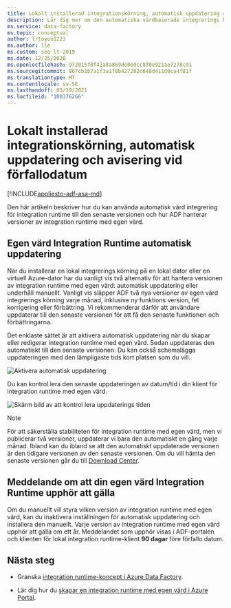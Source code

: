 ```yaml
---
title: Lokalt installerad integrationskörning, automatisk uppdatering och avisering vid förfallodatum
description: Lär dig mer om den automatiska värdbaserade integrerings körningen automatisk uppdatering och förfallo avisering
ms.service: data-factory
ms.topic: conceptual
author: lrtoyou1223
ms.author: lle
ms.custom: seo-lt-2019
ms.date: 12/25/2020
ms.openlocfilehash: 972015f0f42a8a869de0edcc8f0e921ae7278cd1
ms.sourcegitcommit: 867cb1b7a1f3a1f0b427282c648d411d0ca4f81f
ms.translationtype: MT
ms.contentlocale: sv-SE
ms.lasthandoff: 03/19/2021
ms.locfileid: "100376266"
---
```

# <a name="self-hosted-integration-runtime-auto-update-and-expire-notification"></a>Lokalt installerad integrationskörning, automatisk uppdatering och avisering vid förfallodatum

[!INCLUDE[appliesto-adf-asa-md](includes/appliesto-adf-asa-md.md)]

Den här artikeln beskriver hur du kan använda automatisk värd integrering för integration runtime till den senaste versionen och hur ADF hanterar versioner av integration runtime med egen värd.

## <a name="self-hosted-integration-runtime-auto-update"></a>Egen värd Integration Runtime automatisk uppdatering
När du installerar en lokal integrerings körning på en lokal dator eller en virtuell Azure-dator har du vanligt vis två alternativ för att hantera versionen av integration runtime med egen värd: automatisk uppdatering eller underhåll manuellt. Vanligt vis släpper ADF två nya versioner av egen värd integrerings körning varje månad, inklusive ny funktions version, fel korrigering eller förbättring. Vi rekommenderar därför att användare uppdaterar till den senaste versionen för att få den senaste funktionen och förbättringarna.

Det enklaste sättet är att aktivera automatisk uppdatering när du skapar eller redigerar integration runtime med egen värd. Sedan uppdateras den automatiskt till den senaste versionen. Du kan också schemalägga uppdateringen med den lämpligaste tids kort platsen som du vill.

![Aktivera automatisk uppdatering](media/create-self-hosted-integration-runtime/shir-auto-update.png)

Du kan kontrol lera den senaste uppdateringen av datum/tid i din klient för integration runtime med egen värd.

![Skärm bild av att kontrol lera uppdaterings tiden](media/create-self-hosted-integration-runtime/shir-auto-update-2.png)

> [!NOTE]
> För att säkerställa stabiliteten för integration runtime med egen värd, men vi publicerar två versioner, uppdaterar vi bara den automatiskt en gång varje månad. Ibland kan du ibland se att den automatiskt uppdaterade versionen är den tidigare versionen av den senaste versionen. Om du vill hämta den senaste versionen går du till [Download Center](https://www.microsoft.com/download/details.aspx?id=39717).

## <a name="self-hosted-integration-runtime-expire-notification"></a>Meddelande om att din egen värd Integration Runtime upphör att gälla
Om du manuellt vill styra vilken version av integration runtime med egen värd, kan du inaktivera inställningen för automatisk uppdatering och installera den manuellt. Varje version av integration runtime med egen värd upphör att gälla om ett år. Meddelandet som upphör visas i ADF-portalen och klienten för lokal integration runtime-klient **90 dagar** före förfallo datum.

## <a name="next-steps"></a>Nästa steg

- Granska [integration runtime-koncept i Azure Data Factory](./concepts-integration-runtime.md).

- Lär dig hur du [skapar en integration runtime med egen värd i Azure Portal](./create-self-hosted-integration-runtime.md).
